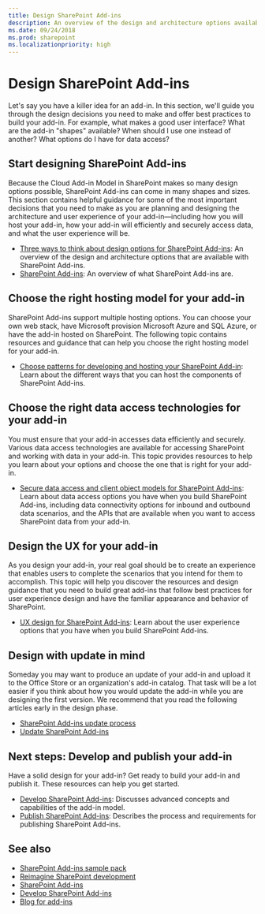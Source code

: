 ```yaml
---
title: Design SharePoint Add-ins
description: An overview of the design and architecture options available in SharePoint Add-ins, and how to make the right decisions to ease your add-in's development.
ms.date: 09/24/2018
ms.prod: sharepoint
ms.localizationpriority: high
---
```


# Design SharePoint Add-ins

Let's say you have a killer idea for an add-in. In this section, we'll guide you through the design decisions you need to make and offer best practices to build your add-in. For example, what makes a good user interface? What are the add-in "shapes" available? When should I use one instead of another? What options do I have for data access? 

<a name="SP15Design_Startdesigning"> </a>
## Start designing SharePoint Add-ins

Because the Cloud Add-in Model in SharePoint makes so many design options possible, SharePoint Add-ins can come in many shapes and sizes. This section contains helpful guidance for some of the most important decisions that you need to make as you are planning and designing the architecture and user experience of your add-in—including how you will host your add-in, how your add-in will efficiently and securely access data, and what the user experience will be.

- [Three ways to think about design options for SharePoint Add-ins](three-ways-to-think-about-design-options-for-sharepoint-add-ins.md): An overview of the design and architecture options that are available with SharePoint Add-ins.  
- [SharePoint Add-ins](sharepoint-add-ins.md): An overview of what SharePoint Add-ins are.

<a name="SP15Design_Hostingmodel"> </a>
## Choose the right hosting model for your add-in

SharePoint Add-ins support multiple hosting options. You can choose your own web stack, have Microsoft provision Microsoft Azure and SQL Azure, or have the add-in hosted on SharePoint. The following topic contains resources and guidance that can help you choose the right hosting model for your add-in.

- [Choose patterns for developing and hosting your SharePoint Add-in](choose-patterns-for-developing-and-hosting-your-sharepoint-add-in.md): Learn about the different ways that you can host the components of SharePoint Add-ins.

<a name="SP15Design_Dataaccess"> </a>
## Choose the right data access technologies for your add-in

You must ensure that your add-in accesses data efficiently and securely. Various data access technologies are available for accessing SharePoint and working with data in your add-in. This topic provides resources to help you learn about your options and choose the one that is right for your add-in. 

- [Secure data access and client object models for SharePoint Add-ins](secure-data-access-and-client-object-models-for-sharepoint-add-ins.md): Learn about data access options you have when you build SharePoint Add-ins, including data connectivity options for inbound and outbound data scenarios, and the APIs that are available when you want to access SharePoint data from your add-in.

<a name="SP15Design_UX"> </a>
## Design the UX for your add-in

As you design your add-in, your real goal should be to create an experience that enables users to complete the scenarios that you intend for them to accomplish. This topic will help you discover the resources and design guidance that you need to build great add-ins that follow best practices for user experience design and have the familiar appearance and behavior of SharePoint.

- [UX design for SharePoint Add-ins](ux-design-for-sharepoint-add-ins.md): Learn about the user experience options that you have when you build SharePoint Add-ins.

<a name="Upgrade"> </a>
## Design with update in mind

Someday you may want to produce an update of your add-in and upload it to the Office Store or an organization's add-in catalog. That task will be a lot easier if you think about how you would update the add-in while you are designing the first version. We recommend that you read the following articles early in the design phase. 

- [SharePoint Add-ins update process](sharepoint-add-ins-update-process.md)
- [Update SharePoint Add-ins](update-sharepoint-add-ins.md)

## Next steps: Develop and publish your add-in
<a name="SP15Design_Next"> </a>

Have a solid design for your add-in? Get ready to build your add-in and publish it. These resources can help you get started.

- [Develop SharePoint Add-ins](develop-sharepoint-add-ins.md): Discusses advanced concepts and capabilities of the add-in model.
- [Publish SharePoint Add-ins](publish-sharepoint-add-ins.md): Describes the process and requirements for publishing SharePoint Add-ins.

## See also
<a name="SP15Design_AddRes"> </a>

-  [SharePoint Add-ins sample pack](https://code.msdn.microsoft.com/office/Apps-for-SharePoint-sample-64c80184)
-  [Reimagine SharePoint development](https://www.microsoft.com/download/details.aspx?id=39047)
-  [SharePoint Add-ins](sharepoint-add-ins.md)
-  [Develop SharePoint Add-ins](develop-sharepoint-add-ins.md)
-  [Blog for add-ins](https://developer.microsoft.com/office/blogs/technology/add-ins/)
    
 

